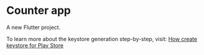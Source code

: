 # Counter app

A new Flutter project.

To learn more about the keystore generation step-by-step, visit:
[How create keystore for Play Store](https://www.notion.so/dart-and-flutter/Assinar-aplicativo-41783d34b9c3405c89f00282a25ad04f)
